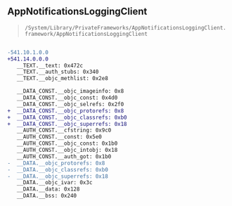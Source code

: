 ## AppNotificationsLoggingClient

> `/System/Library/PrivateFrameworks/AppNotificationsLoggingClient.framework/AppNotificationsLoggingClient`

```diff

-541.10.1.0.0
+541.14.0.0.0
   __TEXT.__text: 0x472c
   __TEXT.__auth_stubs: 0x340
   __TEXT.__objc_methlist: 0x2e8

   __DATA_CONST.__objc_imageinfo: 0x8
   __DATA_CONST.__objc_const: 0x4d0
   __DATA_CONST.__objc_selrefs: 0x2f0
+  __DATA_CONST.__objc_protorefs: 0x8
+  __DATA_CONST.__objc_classrefs: 0xb0
+  __DATA_CONST.__objc_superrefs: 0x18
   __AUTH_CONST.__cfstring: 0x9c0
   __AUTH_CONST.__const: 0x5e0
   __AUTH_CONST.__objc_const: 0x1b0
   __AUTH_CONST.__objc_intobj: 0x18
   __AUTH_CONST.__auth_got: 0x1b0
-  __DATA.__objc_protorefs: 0x8
-  __DATA.__objc_classrefs: 0xb0
-  __DATA.__objc_superrefs: 0x18
   __DATA.__objc_ivar: 0x3c
   __DATA.__data: 0x128
   __DATA.__bss: 0x240

```
